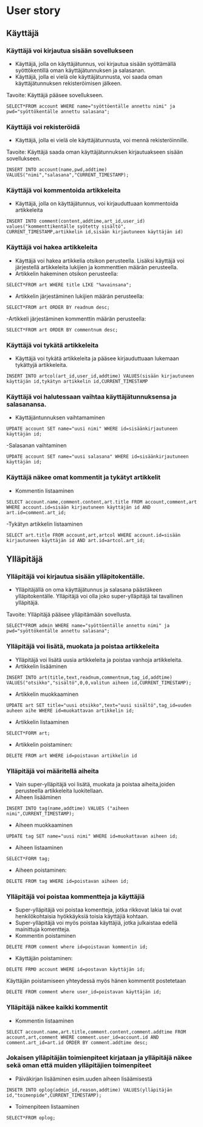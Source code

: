 # User story

## Käyttäjä
### Käyttäjä voi kirjautua sisään sovellukseen
- Käyttäjä, jolla on käyttäjätunnus, voi kirjautua sisään syöttämällä syöttökentillä oman käyttäjätunnuksen ja salasanan.
- Käyttäjä, jolla ei vielä ole käyttäjätunnusta, voi saada oman käyttäjätunnuksen rekisteröimisen jälkeen.

Tavoite: Käyttäjä pääsee sovellukseen.
```
SELECT*FROM account WHERE name="syöttöentälle annettu nimi" ja pwd="syöttökentälle annettu salasana";
```

### Käyttäjä voi rekisteröidä
- Käyttäjä, jolla ei vielä ole käyttäjätunnusta, voi mennä rekisteröinnille.

Tavoite: Käyttäjä saada oman käyttäjätunnuksen kirjautuakseen sisään sovellukseen.
```
INSERT INTO account(name,pwd,addtime) VALUES("nimi","salasana","CURRENT_TIMESTAMP);
```

### Käyttäjä voi kommentoida artikkeleita
- Käyttäjä, jolla on käyttäjätunnus, voi kirjauduttuaan kommentoida artikkeleita
```
INSERT INTO comment(content,addtime,art_id,user_id) values("kommenttikentälle syötetty sisältö", CURRENT_TIMESTAMP,artikkelin id,sisään kirjautuneen käyttäjän id)
```

### Käyttäjä voi hakea artikkeleita
- Käyttäjä voi hakea artikkelia otsikon perusteella. Lisäksi käyttäjä voi järjestellä artikkeleita lukijien ja kommenttien määrän perusteella.
- Artikkelin hakeminen otsikon perusteella:
```
SELECT*FROM art WHERE title LIKE "%avainsana";
```
- Artikkelin järjestäminen lukijien määrän perusteella:
```
SELECT*FROM art ORDER BY readnum desc;
```
-Artikkeli järjestäminen kommenttin määrän perusteella:
```
SELECT*FROM art ORDER BY commentnum desc;
```

### Käyttäjä voi tykätä artikkeleita
- Käyttäjä voi tykätä artikkeleita ja pääsee kirjauduttuaan lukemaan tykättyjä artikkeleita.
```
INSERT INTO artcol(art_id,user_id,addtime) VALUES(sisään kirjautuneen käyttäjän id,tykätyn artikkelin id,CURRENT_TIMESTAMP
```

### Käyttäjä voi halutessaan vaihtaa käyttäjätunnuksensa ja salasanansa.
- Käyttäjäntunnuksen vaihtamaminen
``` 
UPDATE account SET name="uusi nimi" WHERE id=sisäänkirjautuneen käyttäjän id;
```
-Salasanan vaihtaminen
``` 
UPDATE account SET name="uusi salasana" WHERE id=sisäänkirjautuneen käyttäjän id;
```
### Käyttäjä näkee omat kommentit ja tykätyt artikkelit
- Kommentin listaaminen
```
SELECT account.name,comment.content,art.title FROM account,comment,art WHERE account.id=sisään kirjautuneen käyttäjän id AND art.id=comment.art_id;
```
-Tykätyn artikkelin listaaminen
```
SELECT art.title FROM account,art,artcol WHERE account.id=sisään kirjautuneen käyttäjän id AND art.id=artcol.art_id;
```

## Ylläpitäjä
### Ylläpitäjä voi kirjautua sisään ylläpitokentälle.
- Ylläpitäjällä on oma käyttäjätunnus ja salasana päästäkeen ylläpitokentälle. Ylläpitäjä voi olla joko super-ylläpitäjä tai tavallinen ylläpitäjä.

Tavoite: Ylläpitäjä pääsee ylläpitämään sovellusta.
```
SELECT*FROM admin WHERE name="syöttöentälle annettu nimi" ja pwd="syöttökentälle annettu salasana";
```

### Ylläpitäjä voi lisätä, muokata ja poistaa artikkeleita
- Ylläpitäjä voi lisätä uusia artikkeleita ja poistaa vanhoja artikkeleita.
- Artikkelin lisääminen
```
INSERT INTO art(title,text,readnum,commentnum,tag_id,addtime) VALUES("otsikko","sisältö",0,0,valitun aiheen id,CURRENT_TIMESTAMP);
```
- Artikkelin muokkaaminen
```
UPDATE art SET title="uusi otsikko",text="uusi sisältö",tag_id=uuden auheen aihe WHERE id=muokattavan artikkelin id;
```
- Artikkelin listaaminen
```
SELECT*FORM art;
```
- Artikkelin poistaminen:
```
DELETE FROM art WHERE id=poistavan artikkelin id
```
### Ylläpitäjä voi määritellä aiheita
-  Vain super-ylläpitäjä voi lisätä, muokata ja poistaa aiheita,joiden perusteella artikkeleita luokitellaan.
- Aiheen lisääminen
```
INSERT INTO tag(name,addtime) VALUES ("aiheen nimi",CURRENT_TIMESTAMP);
```
- Aiheen muokkaaminen
```
UPDATE tag SET name="uusi nimi" WHERE id=muokattavan aiheen id;
```
- Aiheen listaaminen
```
SELECT*FORM tag;
```
- Aiheen poistaminen:
```
DELETE FROM tag WHERE id=poistavan aiheen id;
```

### Ylläpitäjä voi poistaa kommentteja ja käyttäjiä

- Super-ylläpitäjä voi poistaa komentteja, jotka rikkovat lakia tai ovat henkilökohtaisia hyökkäyksiä toisia käyttäjiä kohtaan.
- Super-ylläpitäjä voi myös poistaa käyttäjiä, jotka julkaistaa edellä mainittuja komentteja.
- Kommentin poistaminen
```
DELETE FROM comment where id=poistavan kommentin id;
```
- Käyttäjän poistaminen:
```
DELETE FRMO account WHERE id=postavan käyttäjän id;
```
Käyttäjän poistamiseen yhteydessä myös hänen kommentit postetetaan
```
DELETE FROM comment where user_id=poistavan käyttäjän id;
```
### Ylläpitäjä näkee kaikki kommentit
- Kommentin listaaminen
```
SELECT account.name,art.title,comment.content,comment.addtime FROM account,art,comment WHERE comment.user_id=account.id AND comment.art_id=art.id ORDER BY comment.addtime desc;
```
### Jokaisen ylläpitäjän toimienpiteet kirjataan ja ylläpitäjä näkee sekä oman että muiden ylläpitäjien toimenpiteet
- Päiväkirjan lisääminen esim.uuden aiheen lisäämisestä
```
INSETR INTO oplog(admin_id,reason,addtime) VALUES(ylläpitäjän id,"toimenpide",CURRENT_TIMESTAMP);
```
- Toimenpiteen listaaminen
```
SELECT*FROM oplog;
```
